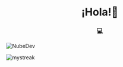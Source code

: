 <h1 align="center">¡Hola!👋</h1>

<h3 align="center">💻</h3>


<div>
</div>
<p><img align="center" src="https://github-readme-stats.vercel.app/api?username=NubeDev&show_icons=true&locale=en" alt="NubeDev"/></p>

<img src="https://github-readme-streak-stats.herokuapp.com/?user=NubeDev&theme=tokyonight" alt="mystreak"/>
